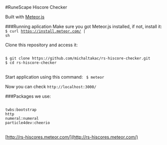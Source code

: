 #RuneScape Hiscore Checker

Built with [Meteor.js](https://www.meteor.com)

###Running aplication
Make sure you got Meteor.js installed, if not, install it:
<code>$ curl https://install.meteor.com/ | sh</code>

Clone this repository and access it:
<pre>
<code>
$ git clone https://github.com/michaltakac/rs-hiscore-checker.git
$ cd rs-hiscore-checker
</code>
</pre>
Start application using this command:
<code>
$ meteor
</code>

Now you can check <code>http://localhost:3000/</code>

###Packages we use:
<pre>
<code>
twbs:bootstrap
http
numeral:numeral
particle4dev:cheerio
</code>
</pre>

[http://rs-hiscores.meteor.com/](http://rs-hiscores.meteor.com/)
